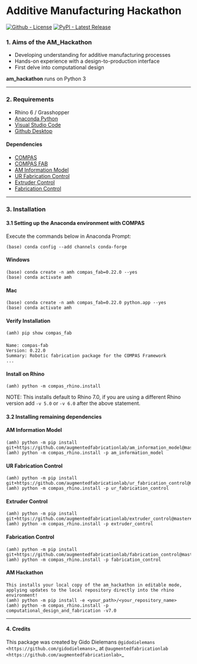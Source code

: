 # Additive Manufacturing Hackathon

[![Github - License](https://img.shields.io/badge/License-MIT-blue.svg)](https://github.com/augmentedfabricationlab/computational_design_and_fabrication)
[![PyPI - Latest Release](https://travis-ci.org/augmentedfabricationlab/computational_design_and_fabrication.svg?branch=master)](https://github.com/augmentedfabricationlab/computational_design_and_fabrication)


### 1. Aims of the AM_Hackathon

* Developing understanding for additive manufacturing processes
* Hands-on experience with a design-to-production interface
* First delve into computational design

**am_hackathon** runs on Python 3

--------------
### 2. Requirements

* Rhino 6 / Grasshopper
* [Anaconda Python](https://www.anaconda.com/distribution/?gclid=CjwKCAjwo9rtBRAdEiwA_WXcFoyH8v3m-gVC55J6YzR0HpgB8R-PwM-FClIIR1bIPYZXsBtbPRfJ8xoC6HsQAvD_BwE)
* [Visual Studio Code](https://code.visualstudio.com/)
* [Github Desktop](https://desktop.github.com/)

#### Dependencies

* [COMPAS](https://compas-dev.github.io/)
* [COMPAS FAB](https://gramaziokohler.github.io/compas_fab/latest/)
* [AM Information Model](https://github.com/augmentedfabricationlab/am_information_model)
* [UR Fabrication Control](https://github.com/augmentedfabricationlab/ur_fabrication_control)
* [Extruder Control](https://github.com/augmentedfabricationlab/extruder_control)
* [Fabrication Control](https://github.com/augmentedfabricationlab/fabrication_control)

--------------
### 3. Installation

#### 3.1 Setting up the Anaconda environment with COMPAS

Execute the commands below in Anaconda Prompt:
	
    (base) conda config --add channels conda-forge

#### Windows
    (base) conda create -n amh compas_fab=0.22.0 --yes
    (base) conda activate amh

#### Mac
    (base) conda create -n amh compas_fab=0.22.0 python.app --yes
    (base) conda activate amh
    

#### Verify Installation

    (amh) pip show compas_fab
####
    Name: compas-fab
    Version: 0.22.0
    Summary: Robotic fabrication package for the COMPAS Framework
    ...

#### Install on Rhino

    (amh) python -m compas_rhino.install

NOTE: This installs default to Rhino 7.0, if you are using a different Rhino version add `-v 5.0` or `-v 6.0` after the above statement.

#### 3.2 Installing remaining dependencies

#### AM Information Model
    
    (amh) python -m pip install git+https://github.com/augmentedfabricationlab/am_information_model@master#egg=am_information_model
    (amh) python -m compas_rhino.install -p am_information_model

#### UR Fabrication Control
    
    (amh) python -m pip install git+https://github.com/augmentedfabricationlab/ur_fabrication_control@master#egg=ur_fabrication_control
    (amh) python -m compas_rhino.install -p ur_fabrication_control

#### Extruder Control
    
    (amh) python -m pip install git+https://github.com/augmentedfabricationlab/extruder_control@master#egg=extruder_control
    (amh) python -m compas_rhino.install -p extruder_control

#### Fabrication Control
    
    (amh) python -m pip install git+https://github.com/augmentedfabricationlab/fabrication_control@master#egg=fabrication_control
    (amh) python -m compas_rhino.install -p fabrication_control

#### AM Hackathon
    This installs your local copy of the am_hackathon in editable mode, applying updates to the local repository directly into the rhino environment!
    (amh) python -m pip install -e <your_path>/<your_repository_name>
    (amh) python -m compas_rhino.install -p computational_design_and_fabrication -v7.0

--------------
#### 4. Credits
This package was created by Gido Dielemans `@gidodielemans <https://github.com/gidodielemans>`_ at `@augmentedfabricationlab <https://github.com/augmentedfabricationlab>`_
